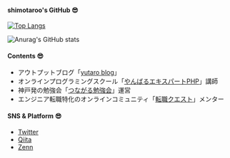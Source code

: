 #### shimotaroo's GitHub 😎

[![Top Langs](https://github-readme-stats.vercel.app/api/top-langs/?username=shimotaroo&layout=)](https://github.com/anuraghazra/github-readme-stats)

![Anurag's GitHub stats](https://github-readme-stats.vercel.app/api?username=shimotaroo&show_icons=true&theme=merko)

#### Contents 😎

- アウトプットブログ「[yutaro blog](https://yutaro-blog.net/)」
- オンラインプログラミングスクール「[やんばるエキスパートPHP](https://utina.yoshitokamizato.com/entry/2020/04/18/203153)」講師
- 神戸発の勉強会「[つながる勉強会](https://tsunagaru-kobe.connpass.com/)」運営
- エンジニア転職特化のオンラインコミュニティ「[転職クエスト](https://tenshoku-quest.net/tenkue/?id=1006)」メンター

#### SNS & Platform 😎

- [Twitter](https://twitter.com/shimotaroo)
- [Qiita](https://qiita.com/shimotaroo)
- [Zenn](https://zenn.dev/shimotaroo)

<!--
**shimotaroo/shimotaroo** is a ✨ _special_ ✨ repository because its `README.md` (this file) appears on your GitHub profile.

Here are some ideas to get you started:

- 🔭 I’m currently working on ...
- 🌱 I’m currently learning ...
- 👯 I’m looking to collaborate on ...
- 🤔 I’m looking for help with ...
- 💬 Ask me about ...
- 📫 How to reach me: ...
- 😄 Pronouns: ...
- ⚡ Fun fact: ...
-->
